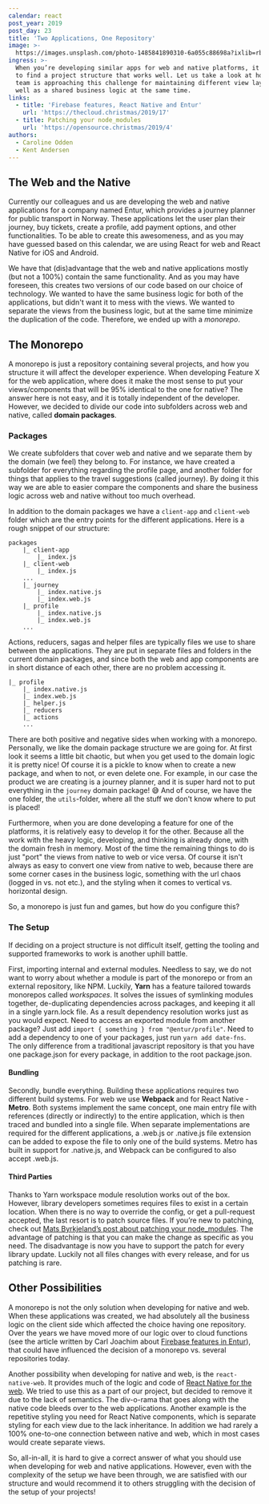```yaml
---
calendar: react
post_year: 2019
post_day: 23
title: 'Two Applications, One Repository'
image: >-
  https://images.unsplash.com/photo-1485841890310-6a055c88698a?ixlib=rb-1.2.1&ixid=eyJhcHBfaWQiOjEyMDd9&auto=format&fit=crop&w=2250&q=80
ingress: >-
  When you’re developing similar apps for web and native platforms, it is hard
  to find a project structure that works well. Let us take a look at how our
  team is approaching this challenge for maintaining different view layers, as
  well as a shared business logic at the same time.
links:
  - title: 'Firebase features, React Native and Entur'
    url: 'https://thecloud.christmas/2019/17'
  - title: Patching your node_modules
    url: 'https://opensource.christmas/2019/4'
authors:
  - Caroline Odden
  - Kent Andersen
---
```

## The Web and the Native

Currently our colleagues and us are developing the web and native applications for a company named Entur, which provides a journey planner for public transport in Norway. These applications let the user plan their journey, buy tickets, create a profile, add payment options, and other functionalities. To be able to create this awesomeness, and as you may have guessed based on this calendar, we are using React for web and React Native for iOS and Android.

We have that (dis)advantage that the web and native applications mostly (but not a 100%) contain the same functionality. And as you may have foreseen, this creates two versions of our code based on our choice of technology. We wanted to have the same business logic for both of the applications, but didn't want it to mess with the views. We wanted to separate the views from the business logic, but at the same time minimize the duplication of the code. Therefore, we ended up with a _monorepo_.

## The Monorepo

A monorepo is just a repository containing several projects, and how you structure it will affect the developer experience. 
When developing Feature X for the web application, where does it make the most sense to put your views/components that will be 95% identical to the one for native? The answer here is not easy, and it is totally independent of the developer. However, we decided to divide our code into subfolders across web and native, called **domain packages**.

### Packages

We create subfolders that cover web and native and we separate them by the domain (we feel) they belong to. For instance, we have created a subfolder for everything regarding the profile page, and another folder for things that applies to the travel suggestions (called journey). By doing it this way we are able to easier compare the components and share the business logic across web and native without too much overhead.


In addition to the domain packages we have a `client-app` and `client-web` folder which are the entry points for the different applications. Here is a rough snippet of our structure:

```
packages
    |_ client-app
        |_ index.js
    |_ client-web
        |_ index.js
    ...
    |_ journey
        |_ index.native.js
        |_ index.web.js
    |_ profile
        |_ index.native.js
        |_ index.web.js
    ...
```

Actions, reducers, sagas and helper files are typically files we use to share between the applications. They are put in separate files and folders in the current domain packages, and since both the web and app components are in short distance of each other, there are no problem accessing it. 

```
|_ profile
    |_ index.native.js
    |_ index.web.js
    |_ helper.js
    |_ reducers
    |_ actions
    ...
```

There are both positive and negative sides when working with a monorepo. Personally, we like the domain package structure we are going for. At first look it seems a little bit chaotic, but when you get used to the domain logic it is pretty nice! Of course it is a pickle to know when to create a new package, and when to not, or even delete one. For example, in our case the product we are creating is a journey planner, and it is super hard not to put everything in the `journey` domain package! 😅 And of course, we have the one folder, the `utils`-folder, where all the stuff we don't know where to put is placed!

Furthermore, when you are done developing a feature for one of the platforms, it is relatively easy to develop it for the other. Because all the work with the heavy logic, developing, and thinking is already done, with the domain fresh in memory. Most of the time the remaining things to do is just "port" the views from native to web or vice versa. Of course it isn't always as easy to convert one view from native to web, because there are some corner cases in the business logic, something with the url chaos (logged in vs. not etc.), and the styling when it comes to vertical vs. horizontal design.

So, a monorepo is just fun and games, but how do you configure this?

### The Setup

If deciding on a project structure is not difficult itself, getting the tooling and supported frameworks to work is another uphill battle. 

First, importing internal and external modules. Needless to say, we do not want to worry about whether a module is part of the monorepo or from an external repository, like NPM. Luckily, **Yarn** has a feature tailored towards monorepos called _workspaces_. It solves the issues of symlinking modules together, de-duplicating dependencies across packages, and keeping it all in a single yarn.lock file. As a result dependency resolution works just as you would expect. Need to access an exported module from another package? Just add `import { something } from "@entur/profile"`. Need to add a dependency to one of your packages, just run `yarn add date-fns`. The only difference from a traditional javascript repository is that you have one package.json for every package, in addition to the root package.json.  

#### Bundling

Secondly, bundle everything. Building these applications requires two different build systems. For web we use **Webpack** and for React Native - **Metro**. Both systems implement the same concept, one main entry file with references (directly or indirectly) to the entire application, which is then traced and bundled into a single file. When separate implementations are required for the different applications, a .web.js or .native.js file extension can be added to expose the file to only one of the build systems. Metro has built in support for .native.js, and Webpack can be configured to also accept .web.js.

#### Third Parties

Thanks to Yarn workspace module resolution works out of the box. However, library developers sometimes requires files to exist in a certain location. When there is no way to override the config, or get a pull-request accepted, the last resort is to patch source files. If you’re new to patching, check out [Mats Byrkjeland’s post about patching your node_modules](https://opensource.christmas/2019/4). The advantage of patching is that you can make the change as specific as you need. The disadvantage is now you have to support the patch for every library update. Luckily not all files changes with every release, and for us patching is rare.

## Other Possibilities

A monorepo is not the only solution when developing for native and web. When these applications was created, we had absolutely all the business logic on the client side which affected the choice having one repository. Over the years we have moved more of our logic over to cloud functions (see the article written by Carl Joachim about [Firebase features in Entur](https://thecloud.christmas/2019/17)), that could have influenced the decision of a monorepo vs. several repositories today. 

Another possibility when developing for native and web, is the `react-native-web`. It provides much of the logic and code of [React Native for the web](https://github.com/necolas/react-native-web). We tried to use this as a part of our project, but decided to remove it due to the lack of semantics. The div-o-rama that goes along with the native code bleeds over to the web applications. Another example is the repetitive styling you need for React Native components, which is separate styling for each view due to the lack inheritance. In addition we had rarely a 100% one-to-one connection between native and web, which in most cases would create separate views. 

So, all-in-all, it is hard to give a correct answer of what you should use when developing for web and native applications. However, even with the complexity of the setup we have been through, we are satisfied with our structure and would recommend it to others struggling with the decision of the setup of your projects!
